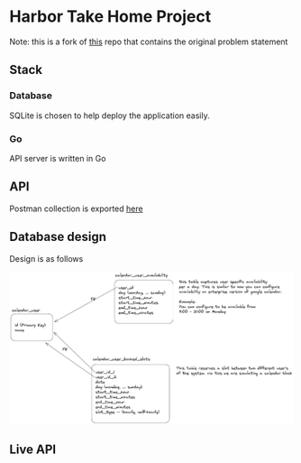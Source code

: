 # Harbor Take Home Project

Note: this is a fork of [this](https://github.com/harbor-xyz/coding-project) repo that contains the original problem statement

## Stack

### Database

SQLite is chosen to help deploy the application easily. 

### Go

API server is written in Go

## API

Postman collection is exported [here](./go-harbor.postman_collection.json)

## Database design

Design is as follows

![API design](./go-harbor.png)

## Live API
